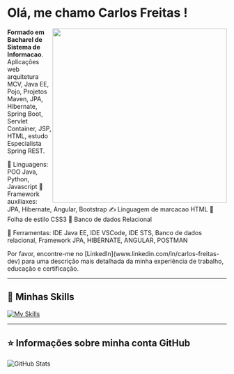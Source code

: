 # Olá, me chamo Carlos Freitas ! 
<img src="https://raw.githubusercontent.com/MicaelliMedeiros/micaellimedeiros/master/image/computer-illustration.png" min-width="400px" max-width="400px" width="400px" align="right">
<p align="left"> 
  <strong>Formado em Bacharel de Sistema de Informacao</strong>.<br>
  Aplicações web arquitetura MCV, Java EE, Pojo, Projetos Maven, JPA, Hibernate, Spring Boot, Servlet Container,
  JSP, HTML, estudo Especialista Spring REST.
</p>
<p align="left">
  🦄 Linguagens: POO Java, Python, Javascript
  🤖 Framework auxiliaxes: JPA, Hibernate, Angular, Bootstrap
  ✍️ Linguagem de marcacao HTML
  🤖 Folha de estilo CSS3
  🏦 Banco de dados Relacional
</p>
<p align="left">
  💼 Ferramentas: IDE Java EE, IDE VSCode, IDE STS, Banco de dados relacional, Framework JPA, HIBERNATE, ANGULAR, POSTMAN
</p>
<p>Por favor, encontre-me no [LinkedIn](www.linkedin.com/in/carlos-freitas-dev) para uma descrição mais detalhada da minha experiência de trabalho, educação e certificação.</p>

---

## 🚀 Minhas Skills</br>
[![My Skills](https://skills.thijs.gg/icons?i=angular,html,nodejs,css,js,jquery,mysql,postgres,java,hibernate,spring,php,py,cloudflare,linux&theme=light)](https://skills.thijs.gg)
>
---          

## ⭐ Informações sobre minha conta GitHub

![GitHub Stats](https://github-readme-stats.vercel.app/api?username=caredufreitas&show_icons=true)
